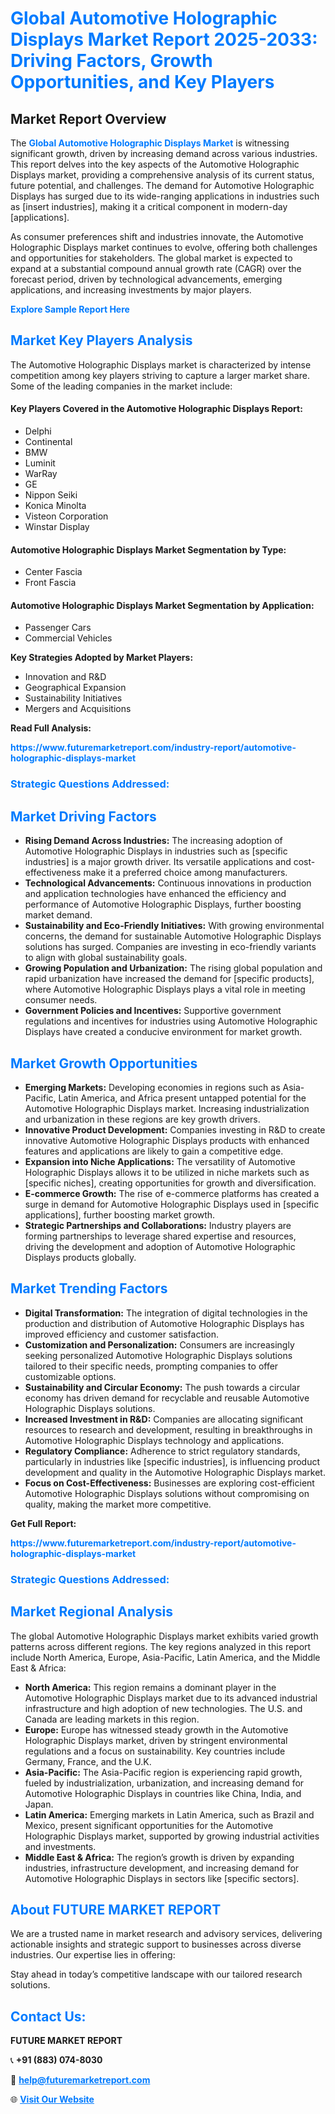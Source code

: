 <h1 style="color: #007BFF;">Global Automotive Holographic Displays Market Report 2025-2033: Driving Factors, Growth Opportunities, and Key Players</h1>

<section id="overview">
<h2>Market Report Overview</h2>
<p>The <a href="https://www.futuremarketreport.com/industry-report/automotive-holographic-displays-market" style="color: #007BFF; text-decoration: none;"><strong>Global Automotive Holographic Displays Market</strong></a> is witnessing significant growth, driven by increasing demand across various industries. This report delves into the key aspects of the Automotive Holographic Displays market, providing a comprehensive analysis of its current status, future potential, and challenges. The demand for Automotive Holographic Displays has surged due to its wide-ranging applications in industries such as [insert industries], making it a critical component in modern-day [applications].</p>
<p>As consumer preferences shift and industries innovate, the Automotive Holographic Displays market continues to evolve, offering both challenges and opportunities for stakeholders. The global market is expected to expand at a substantial compound annual growth rate (CAGR) over the forecast period, driven by technological advancements, emerging applications, and increasing investments by major players.</p>
</section>

<section id="overview">
<p><a href="https://www.futuremarketreport.com/request-sample/reportId=93071" style="color: #007BFF; text-decoration: none;"><strong>Explore Sample Report Here</strong></a></p>
</section>

<section id="key-players">
<h2 style="color: #007BFF;">Market Key Players Analysis</h2>
<p>The Automotive Holographic Displays market is characterized by intense competition among key players striving to capture a larger market share. Some of the leading companies in the market include:</p>
<h4>Key Players Covered in the Automotive Holographic Displays Report:</h4>
<ul><li>Delphi</li><li>Continental</li><li>BMW</li><li>Luminit</li><li>WarRay</li><li>GE</li><li>Nippon Seiki</li><li>Konica Minolta</li><li>Visteon Corporation</li><li>Winstar Display</li></ul>
<h4>Automotive Holographic Displays Market Segmentation by Type:</h4>
<ul><li>Center Fascia</li><li>Front Fascia</li></ul>

<h4>Automotive Holographic Displays Market Segmentation by Application:</h4>
<ul><li>Passenger Cars</li><li>Commercial Vehicles</li></ul>
<p><strong>Key Strategies Adopted by Market Players:</strong></p>
<ul>
<li>Innovation and R&D</li>
<li>Geographical Expansion</li>
<li>Sustainability Initiatives</li>
<li>Mergers and Acquisitions</li>
</ul>
</section>

<section>
<p><strong>Read Full Analysis: </strong></p><a href="https://www.futuremarketreport.com/industry-report/automotive-holographic-displays-market" style="color: #007BFF; text-decoration: none;"><strong>https://www.futuremarketreport.com/industry-report/automotive-holographic-displays-market</strong></a>
<h3 style="color: #007BFF;">Strategic Questions Addressed:</h3>
</section>

<section id="driving-factors">
<h2 style="color: #007BFF;">Market Driving Factors</h2>
<ul>
<li><strong>Rising Demand Across Industries:</strong> The increasing adoption of Automotive Holographic Displays in industries such as [specific industries] is a major growth driver. Its versatile applications and cost-effectiveness make it a preferred choice among manufacturers.</li>
<li><strong>Technological Advancements:</strong> Continuous innovations in production and application technologies have enhanced the efficiency and performance of Automotive Holographic Displays, further boosting market demand.</li>
<li><strong>Sustainability and Eco-Friendly Initiatives:</strong> With growing environmental concerns, the demand for sustainable Automotive Holographic Displays solutions has surged. Companies are investing in eco-friendly variants to align with global sustainability goals.</li>
<li><strong>Growing Population and Urbanization:</strong> The rising global population and rapid urbanization have increased the demand for [specific products], where Automotive Holographic Displays plays a vital role in meeting consumer needs.</li>
<li><strong>Government Policies and Incentives:</strong> Supportive government regulations and incentives for industries using Automotive Holographic Displays have created a conducive environment for market growth.</li>
</ul>
</section>

<section id="growth-opportunities">
<h2 style="color: #007BFF;">Market Growth Opportunities</h2>
<ul>
<li><strong>Emerging Markets:</strong> Developing economies in regions such as Asia-Pacific, Latin America, and Africa present untapped potential for the Automotive Holographic Displays market. Increasing industrialization and urbanization in these regions are key growth drivers.</li>
<li><strong>Innovative Product Development:</strong> Companies investing in R&D to create innovative Automotive Holographic Displays products with enhanced features and applications are likely to gain a competitive edge.</li>
<li><strong>Expansion into Niche Applications:</strong> The versatility of Automotive Holographic Displays allows it to be utilized in niche markets such as [specific niches], creating opportunities for growth and diversification.</li>
<li><strong>E-commerce Growth:</strong> The rise of e-commerce platforms has created a surge in demand for Automotive Holographic Displays used in [specific applications], further boosting market growth.</li>
<li><strong>Strategic Partnerships and Collaborations:</strong> Industry players are forming partnerships to leverage shared expertise and resources, driving the development and adoption of Automotive Holographic Displays products globally.</li>
</ul>
</section>

<section id="trending-factors">
<h2 style="color: #007BFF;">Market Trending Factors</h2>
<ul>
<li><strong>Digital Transformation:</strong> The integration of digital technologies in the production and distribution of Automotive Holographic Displays has improved efficiency and customer satisfaction.</li>
<li><strong>Customization and Personalization:</strong> Consumers are increasingly seeking personalized Automotive Holographic Displays solutions tailored to their specific needs, prompting companies to offer customizable options.</li>
<li><strong>Sustainability and Circular Economy:</strong> The push towards a circular economy has driven demand for recyclable and reusable Automotive Holographic Displays solutions.</li>
<li><strong>Increased Investment in R&D:</strong> Companies are allocating significant resources to research and development, resulting in breakthroughs in Automotive Holographic Displays technology and applications.</li>
<li><strong>Regulatory Compliance:</strong> Adherence to strict regulatory standards, particularly in industries like [specific industries], is influencing product development and quality in the Automotive Holographic Displays market.</li>
<li><strong>Focus on Cost-Effectiveness:</strong> Businesses are exploring cost-efficient Automotive Holographic Displays solutions without compromising on quality, making the market more competitive.</li>
</ul>
</section>

<section>
<p><strong>Get Full Report: </strong></p><a href="https://www.futuremarketreport.com/industry-report/automotive-holographic-displays-market" style="color: #007BFF; text-decoration: none;"><strong>https://www.futuremarketreport.com/industry-report/automotive-holographic-displays-market</strong></a>
<h3 style="color: #007BFF;">Strategic Questions Addressed:</h3>
</section>


<section id="regional-analysis">
<h2 style="color: #007BFF;">Market Regional Analysis</h2>
<p>The global Automotive Holographic Displays market exhibits varied growth patterns across different regions. The key regions analyzed in this report include North America, Europe, Asia-Pacific, Latin America, and the Middle East & Africa:</p>
<ul>
<li><strong>North America:</strong> This region remains a dominant player in the Automotive Holographic Displays market due to its advanced industrial infrastructure and high adoption of new technologies. The U.S. and Canada are leading markets in this region.</li>
<li><strong>Europe:</strong> Europe has witnessed steady growth in the Automotive Holographic Displays market, driven by stringent environmental regulations and a focus on sustainability. Key countries include Germany, France, and the U.K.</li>
<li><strong>Asia-Pacific:</strong> The Asia-Pacific region is experiencing rapid growth, fueled by industrialization, urbanization, and increasing demand for Automotive Holographic Displays in countries like China, India, and Japan.</li>
<li><strong>Latin America:</strong> Emerging markets in Latin America, such as Brazil and Mexico, present significant opportunities for the Automotive Holographic Displays market, supported by growing industrial activities and investments.</li>
<li><strong>Middle East & Africa:</strong> The region’s growth is driven by expanding industries, infrastructure development, and increasing demand for Automotive Holographic Displays in sectors like [specific sectors].</li>
</ul>
</section>

<footer>
<h2 style="color: #007BFF;">About FUTURE MARKET REPORT</h2>
<p>We are a trusted name in market research and advisory services, delivering actionable insights and strategic support to businesses across diverse industries. Our expertise lies in offering:</p>

<p>Stay ahead in today’s competitive landscape with our tailored research solutions.</p>

<h2 style="color: #007BFF;">Contact Us:</h2>
<p><strong>FUTURE MARKET REPORT</strong></p>
<p>📞 <strong>+91 (883) 074-8030</strong></p>
<p>📧 <strong><a href="mailto:help@futuremarketreport.com" style="color: #007BFF;">help@futuremarketreport.com</a></strong></p>
<p>🌐 <strong><a href="https://www.futuremarketreport.com/" style="color: #007BFF;">Visit Our Website</a></strong></p>
</footer>